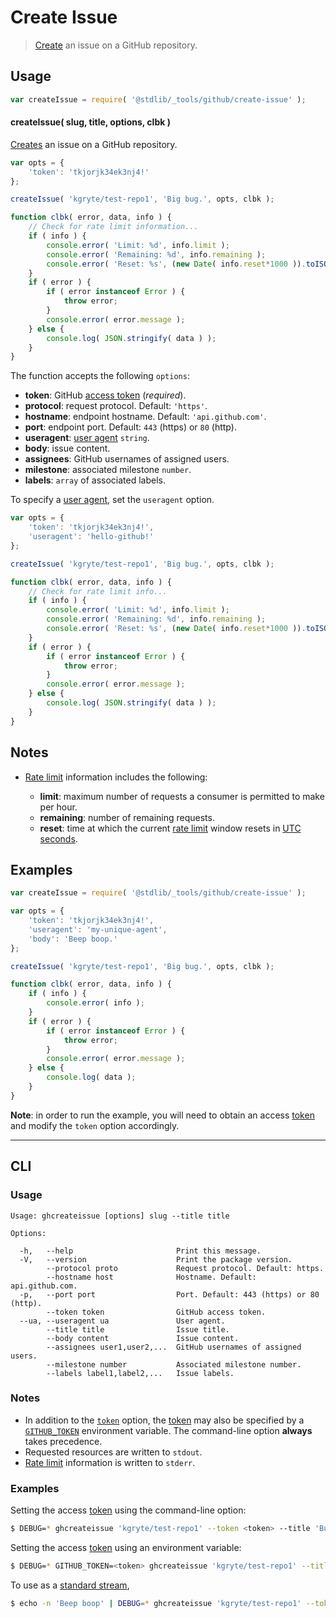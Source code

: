<!--

@license Apache-2.0

Copyright (c) 2020 The Stdlib Authors.

Licensed under the Apache License, Version 2.0 (the "License");
you may not use this file except in compliance with the License.
You may obtain a copy of the License at

   http://www.apache.org/licenses/LICENSE-2.0

Unless required by applicable law or agreed to in writing, software
distributed under the License is distributed on an "AS IS" BASIS,
WITHOUT WARRANTIES OR CONDITIONS OF ANY KIND, either express or implied.
See the License for the specific language governing permissions and
limitations under the License.

-->

# Create Issue

> [Create][github-create-issue] an issue on a GitHub repository.

<!-- Section to include introductory text. Make sure to keep an empty line after the intro `section` element and another before the `/section` close. -->

<section class="intro">

</section>

<!-- /.intro -->

<!-- Package usage documentation. -->

<section class="usage">

## Usage

```javascript
var createIssue = require( '@stdlib/_tools/github/create-issue' );
```

#### createIssue( slug, title, options, clbk )

[Creates][github-create-issue] an issue on a GitHub repository.

<!-- run-disable -->

```javascript
var opts = {
    'token': 'tkjorjk34ek3nj4!'
};

createIssue( 'kgryte/test-repo1', 'Big bug.', opts, clbk );

function clbk( error, data, info ) {
    // Check for rate limit information...
    if ( info ) {
        console.error( 'Limit: %d', info.limit );
        console.error( 'Remaining: %d', info.remaining );
        console.error( 'Reset: %s', (new Date( info.reset*1000 )).toISOString() );
    }
    if ( error ) {
        if ( error instanceof Error ) {
            throw error;
        }
        console.error( error.message );
    } else {
        console.log( JSON.stringify( data ) );
    }
}
```

The function accepts the following `options`:

-   **token**: GitHub [access token][github-token] (_required_).
-   **protocol**: request protocol. Default: `'https'`.
-   **hostname**: endpoint hostname. Default: `'api.github.com'`.
-   **port**: endpoint port. Default: `443` (https) or `80` (http).
-   **useragent**: [user agent][github-user-agent] `string`.
-   **body**: issue content.
-   **assignees**: GitHub usernames of assigned users.
-   **milestone**: associated milestone `number`.
-   **labels**: `array` of associated labels.

To specify a [user agent][github-user-agent], set the `useragent` option.

<!-- run-disable -->

```javascript
var opts = {
    'token': 'tkjorjk34ek3nj4!',
    'useragent': 'hello-github!'
};

createIssue( 'kgryte/test-repo1', 'Big bug.', opts, clbk );

function clbk( error, data, info ) {
    // Check for rate limit info...
    if ( info ) {
        console.error( 'Limit: %d', info.limit );
        console.error( 'Remaining: %d', info.remaining );
        console.error( 'Reset: %s', (new Date( info.reset*1000 )).toISOString() );
    }
    if ( error ) {
        if ( error instanceof Error ) {
            throw error;
        }
        console.error( error.message );
    } else {
        console.log( JSON.stringify( data ) );
    }
}
```

</section>

<!-- /.usage -->

<!-- Package usage notes. Make sure to keep an empty line after the `section` element and another before the `/section` close. -->

<section class="notes">

## Notes

-   [Rate limit][github-rate-limit] information includes the following:

    -   **limit**: maximum number of requests a consumer is permitted to make per hour.
    -   **remaining**: number of remaining requests.
    -   **reset**: time at which the current [rate limit][github-rate-limit] window resets in [UTC seconds][unix-time].

</section>

<!-- /.notes -->

<!-- Package usage examples. -->

<section class="examples">

## Examples

<!-- eslint no-undef: "error" -->

```javascript
var createIssue = require( '@stdlib/_tools/github/create-issue' );

var opts = {
    'token': 'tkjorjk34ek3nj4!',
    'useragent': 'my-unique-agent',
    'body': 'Beep boop.'
};

createIssue( 'kgryte/test-repo1', 'Big bug.', opts, clbk );

function clbk( error, data, info ) {
    if ( info ) {
        console.error( info );
    }
    if ( error ) {
        if ( error instanceof Error ) {
            throw error;
        }
        console.error( error.message );
    } else {
        console.log( data );
    }
}
```

**Note**: in order to run the example, you will need to obtain an access [token][github-token] and modify the `token` option accordingly.

</section>

<!-- /.examples -->

<!-- Section for describing a command-line interface. -->

* * *

<section class="cli">

## CLI

<!-- CLI usage documentation. -->

<section class="usage">

### Usage

```text
Usage: ghcreateissue [options] slug --title title

Options:

  -h,   --help                       Print this message.
  -V,   --version                    Print the package version.
        --protocol proto             Request protocol. Default: https.
        --hostname host              Hostname. Default: api.github.com.
  -p,   --port port                  Port. Default: 443 (https) or 80 (http).
        --token token                GitHub access token.
  --ua, --useragent ua               User agent.
        --title title                Issue title.
        --body content               Issue content.
        --assignees user1,user2,...  GitHub usernames of assigned users.
        --milestone number           Associated milestone number.
        --labels label1,label2,...   Issue labels.
```

</section>

<!-- /.usage -->

<!-- CLI usage notes. Make sure to keep an empty line after the `section` element and another before the `/section` close. -->

<section class="notes">

### Notes

-   In addition to the [`token`][github-token] option, the [token][github-token] may also be specified by a [`GITHUB_TOKEN`][github-token] environment variable. The command-line option **always** takes precedence.
-   Requested resources are written to `stdout`.
-   [Rate limit][github-rate-limit] information is written to `stderr`.

</section>

<!-- /.notes -->

<!-- CLI usage examples. -->

<section class="examples">

### Examples

Setting the access [token][github-token] using the command-line option:

<!-- run-disable -->

```bash
$ DEBUG=* ghcreateissue 'kgryte/test-repo1' --token <token> --title 'Bug'
```

Setting the access [token][github-token] using an environment variable:

<!-- run-disable -->

```bash
$ DEBUG=* GITHUB_TOKEN=<token> ghcreateissue 'kgryte/test-repo1' --title 'Bug'
```

To use as a [standard stream][standard-streams],

```bash
$ echo -n 'Beep boop' | DEBUG=* ghcreateissue 'kgryte/test-repo1' --token <token> --title 'Bug'
```

</section>

<!-- /.examples -->

</section>

<!-- /.cli -->

<!-- Section to include cited references. If references are included, add a horizontal rule *before* the section. Make sure to keep an empty line after the `section` element and another before the `/section` close. -->

<section class="references">

</section>

<!-- /.references -->

<!-- Section for related `stdlib` packages. Do not manually edit this section, as it is automatically populated. -->

<section class="related">

</section>

<!-- /.related -->

<!-- Section for all links. Make sure to keep an empty line after the `section` element and another before the `/section` close. -->

<section class="links">

[unix-time]: https://en.wikipedia.org/wiki/Unix_time

[github-token]: https://github.com/settings/tokens/new

[github-user-agent]: https://developer.github.com/v3/#user-agent-required

[github-rate-limit]: https://developer.github.com/v3/rate_limit/

[github-create-issue]: https://developer.github.com/v3/issues/#create-an-issue

[standard-streams]: https://en.wikipedia.org/wiki/Standard_streams

</section>

<!-- /.links -->
